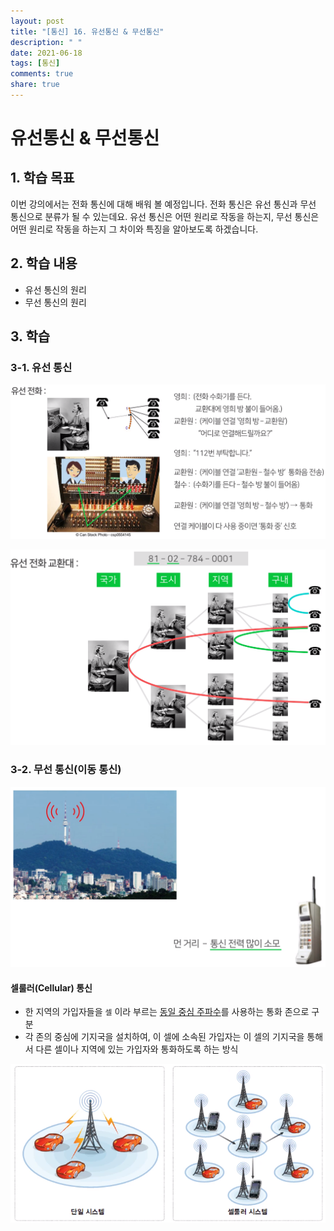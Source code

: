```yaml
---
layout: post
title: "[통신] 16. 유선통신 & 무선통신"
description: " "
date: 2021-06-18
tags: [통신]
comments: true
share: true
---
```


# 유선통신 & 무선통신



## 1. 학습 목표

이번 강의에서는 전화 통신에 대해 배워 볼 예정입니다.
전화 통신은 유선 통신과 무선 통신으로 분류가 될 수 있는데요.
유선 통신은 어떤 원리로 작동을 하는지, 무선 통신은 어떤 원리로 작동을 하는지 그 차이와 특징을 알아보도록 하겠습니다.



## 2. 학습 내용

- 유선 통신의 원리
- 무선 통신의 원리



## 3. 학습



### 3-1. 유선 통신

 ![image-20200818132547456](images/image-20200818132547456.png)



![image-20200818132933112](images/image-20200818132933112.png)





### 3-2. 무선 통신(이동 통신)

 ![image-20200818133149442](images/image-20200818133149442.png)

#### 셀룰러(Cellular) 통신

- 한 지역의 가입자들을 `셀` 이라 부르는 <u>동일 중심 주파수</u>를 사용하는 통화 존으로 구분
- 각 존의 중심에 기지국을 설치하여, 이 셀에 소속된 가입자는 이 셀의 기지국을 통해서 다른 셀이나 지역에 있는 가입자와 통화하도록 하는 방식

![image-20200818133246364](images/image-20200818133246364.png)

